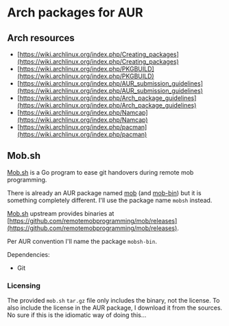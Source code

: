 # Arch packages for AUR

## Arch resources

- [https://wiki.archlinux.org/index.php/Creating_packages](https://wiki.archlinux.org/index.php/Creating_packages)
- [https://wiki.archlinux.org/index.php/PKGBUILD](https://wiki.archlinux.org/index.php/PKGBUILD)
- [https://wiki.archlinux.org/index.php/AUR_submission_guidelines](https://wiki.archlinux.org/index.php/AUR_submission_guidelines)
- [https://wiki.archlinux.org/index.php/Arch_package_guidelines](https://wiki.archlinux.org/index.php/Arch_package_guidelines)
- [https://wiki.archlinux.org/index.php/Namcap](https://wiki.archlinux.org/index.php/Namcap)
- [https://wiki.archlinux.org/index.php/pacman](https://wiki.archlinux.org/index.php/pacman)

## Mob.sh

[Mob.sh](https://github.com/remotemobprogramming/mob) is a Go program to ease git handovers during remote mob programming.

There is already an AUR package named [mob](https://aur.archlinux.org/packages/mob/) (and
[mob-bin](https://aur.archlinux.org/packages/mob-bin/)) but it is something completely different. I'll use the
package name `mobsh` instead.

[Mob.sh](https://github.com/remotemobprogramming/mob) upstream provides binaries at
[https://github.com/remotemobprogramming/mob/releases](https://github.com/remotemobprogramming/mob/releases).

Per AUR convention I'll name the package `mobsh-bin`.

Dependencies: 

- Git

### Licensing

The provided `mob.sh` `tar.gz` file only includes the binary, not the license. To also include the
license in the AUR package, I download it from the sources. No sure if this is the idiomatic way of
doing this...

